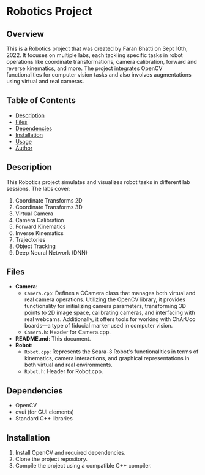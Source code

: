 # Robotics Project

## Overview

This is a Robotics project that was created by Faran Bhatti on Sept 10th, 2022. It focuses on multiple labs, each tackling specific tasks in robot operations like coordinate transformations, camera calibration, forward and reverse kinematics, and more. The project integrates OpenCV functionalities for computer vision tasks and also involves augmentations using virtual and real cameras.

## Table of Contents

- [Description](#description)
- [Files](#files)
- [Dependencies](#dependencies)
- [Installation](#installation)
- [Usage](#usage)
- [Author](#author)

## Description

This Robotics project simulates and visualizes robot tasks in different lab sessions. The labs cover:

1. Coordinate Transforms 2D
2. Coordinate Transforms 3D
3. Virtual Camera
4. Camera Calibration
5. Forward Kinematics
6. Inverse Kinematics
7. Trajectories
8. Object Tracking
9. Deep Neural Network (DNN)

## Files

- **Camera**:
  - `Camera.cpp`: Defines a CCamera class that manages both virtual and real camera operations. Utilizing the OpenCV library, it provides functionality for initializing camera parameters, transforming 3D points to 2D image space, calibrating cameras, and interfacing with real webcams. Additionally, it offers tools for working with ChArUco boards—a type of fiducial marker used in computer vision.
  - `Camera.h`: Header for Camera.cpp.
- **README.md**: This document.
- **Robot**:
  - `Robot.cpp`: Represents the Scara-3 Robot's functionalities in terms of kinematics, camera interactions, and graphical representations in both virtual and real environments.
  - `Robot.h`: Header for Robot.cpp.

## Dependencies

- OpenCV
- cvui (for GUI elements)
- Standard C++ libraries

## Installation

1. Install OpenCV and required dependencies.
2. Clone the project repository.
3. Compile the project using a compatible C++ compiler.
